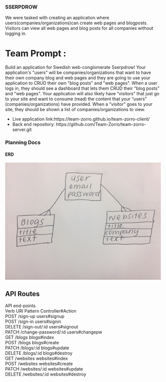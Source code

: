 ### SSERPDROW
We were tasked with creating an application where users(companies/organizations)can create web pages and blogposts. Visitors can view all web pages and blog posts for all companies without logging in.

# Team Prompt :
Build an application for Swedish web-conglomerate Sserpdrow! Your application's "users" will be companies/organizations that want to have their own company blog and web pages and they are going to use your application to CRUD their own "blog posts" and "web pages". When a user logs in, they should see a dashboard that lets them CRUD their "blog posts" and "web pages". Your application will also likely have “visitors” that just go to your site and want to consume (read) the content that your “users” (companies/organizations) have provided. When a "visitor" goes to your site, they should be shown a list of companies/organizations to view.

<ul>
  <li>Live application link:https://team-zorro.github.io/team-zorro-client/ </li>
  <li>Back end repository: https://github.com/Team-Zorro/team-zorro-server.git </li>
</ul>

### Planning Docs
#### ERD

![Alt ERD](IMG_5984.JPG?raw=true)

## API Routes
API end-points </br>
Verb	URI Pattern	Controller#Action </br>
POST	/sign-up	users#signup </br>
POST	/sign-in	users#signin </br>
DELETE	/sign-out/:id	users#signout </br>
PATCH	/change-password/:id	users#changepw </br>
GET	/blogs	blogs#index </br>
POST	/blogs	blogs#create </br>
PATCH	/blogs/:id	blogs#update </br>
DELETE	/blogs/:id	blogs#destroy </br>
GET	/websites	websites#index </br>
POST	/websites	websites#create </br>
PATCH	/websites/:id	websites#update </br>
DELETE	/websites/:id	websites#destroy </br>
